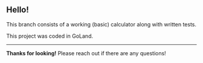 ## Hello!

<p>This branch consists of a working (basic) calculator along with written tests.</p>
<p>This project was coded in GoLand.</p>

---

**Thanks for looking!** Please reach out if there are any questions!